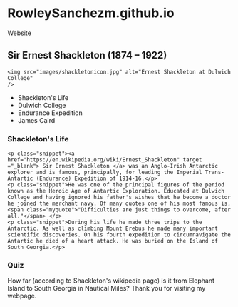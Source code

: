 # RowleySanchezm.github.io
Website
<html>

<head>
<title> Ernest Shackleton </title>
<link href="styles/style.css" rel="stylesheet" type="text/css">
<script>
function chk_ans()
{
	my_elem = document.getElementById('ans');
	my_elem.innerHTML = '800 nautical miles';
	my_elem.style.color = 'red' ;
}

</script>

</head>


<body>
<div id="wrapper">

<div id="header">
	<h2> Sir Ernest Shackleton (1874 – 1922) </h2>

	<img src="images/shackletonicon.jpg" alt="Ernest Shackleton at Dulwich College"
	/>
</div>

<div id="nav">
	<ul>
	<li> Shackleton's Life </li>
	<li> Dulwich College </li>
	<li> Endurance Expedition </li>
	<li> James Caird </li>
	</ul>
</div>

<div id="container">
	<h3> Shackleton's Life </h3>
    
	<p class="snippet"><a href="https://en.wikipedia.org/wiki/Ernest_Shackleton" target ="_blank"> Sir Ernest Shackleton </a> was an Anglo-Irish Antarctic explorer and is famous, principally, for leading the Imperial Trans-Antartic (Endurance) Expedition of 1914-16.</p>
	<p class="snippet">He was one of the principal figures of the period known as the Heroic Age of Antartic Exploration. Educated at Dulwich College and having ignored his father's wishes that he become a doctor he joined the merchant navy. Of many quotes one of his most famous is, <span class="myquote">"Difficulties are just things to overcome, after all."</span> </p> 
	<p class="snippet">During his life he made three trips to the Antarctic. As well as climbing Mount Erebus he made many important scientific discoveries. On his fourth expedition to circumnavigate the Antartic he died of a heart attack. He was buried on the Island of South Georgia.</p>
</div>

<div class="clearme"></div>

<div id="quiz">
<h3> Quiz </h3>
<p> How far (according to Shackleton's wikipedia page) is it from Elephant Island
to South Georgia in Nautical Miles? <span class="myquote" id="ans> </span></p>
<p> <button onClick='chk_ans()'>Check Answer</button></p>

</div>

<div id="footer">
Thank you for visiting my webpage.
</div>
</div>
</body>


</html>
